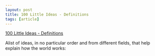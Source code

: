 ```yaml
---
layout: post
title: 100 Little Ideas - Definitions
tags: [article]
---
```


[100 Little Ideas - Definitions](https://www.collaborativefund.com/blog/100-little-ideas/)

Alist of ideas, in no particular order and from different fields, that help explain how the world works:
